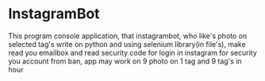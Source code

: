# InstagramBot
This program console application, that instagrambot, who like's photo on selected tag's
write on python and using selenium library(in file's), make read you emailbox and read security code for login in instagram
for security you account from ban, app may work on 9 photo on 1 tag and 9 tag's in hour
